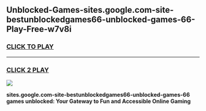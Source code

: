 
## Unblocked-Games-sites.google.com-site-bestunblockedgames66-unblocked-games-66-Play-Free-w7v8i
<h3>
<a href="https://premium76.site?title=sites.google.com-site-bestunblockedgames66-unblocked-games-66&ref=24M">CLICK TO PLAY</a></h3>
<hr>

<h3>
<a href="https://premium76.site?title=sites.google.com-site-bestunblockedgames66-unblocked-games-66&ref=24M">CLICK 2 PLAY</a>
  
</h3>

<a href="https://premium76.site?title=sites.google.com-site-bestunblockedgames66-unblocked-games-66&ref=24M"><img src="https://clearcache.store/games.png"></a>


**sites.google.com-site-bestunblockedgames66-unblocked-games-66 games unblocked: Your Gateway to Fun and Accessible Online Gaming**
